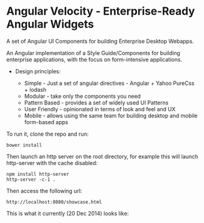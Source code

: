Angular Velocity - Enterprise-Ready Angular Widgets
================

A set of Angular UI Components for building Enterprise Desktop Webapps.

An Angular implementation of a Style Guide/Components for building enterprise applications, with the focus on form-intensive applications.

- Design principles:

    -  Simple - Just a set of angular directives - Angular + Yahoo PureCss + lodash
    - Modular - take only the components you need
    - Pattern Based - provides a set of widely used UI Patterns 
    - User Friendly - opinionated in terms of look and feel and UX 
    - Mobile - allows using the same team for building desktop and mobile form-based apps

To run it, clone the repo and run:

    bower install

Then launch an http server on the root directory, for example this will launch http-server with the cache disabled:

    npm install http-server
    http-server -c-1 .

Then access the following url:

    http://localhost:8080/showcase.html
    
This is what it currently (20 Dec 2014) looks like:

